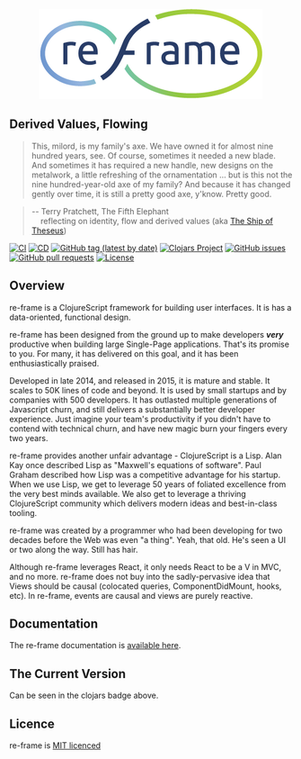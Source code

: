 

<p align="center"><a href="https://day8.github.io/re-frame" target="_blank" rel="noopener noreferrer"><img src="docs/images/logo/re-frame-colour.png?raw=true" alt="re-frame logo"></a></p>

## Derived Values, Flowing

> This, milord, is my family's axe. We have owned it for almost nine hundred years, see. Of course,
sometimes it needed a new blade. And sometimes it has required a new handle, new designs on the
metalwork, a little refreshing of the ornamentation ... but is this not the nine hundred-year-old
axe of my family? And because it has changed gently over time, it is still a pretty good axe,
y'know. Pretty good.

> -- Terry Pratchett, The Fifth Elephant <br>
> &nbsp;&nbsp;&nbsp; reflecting on identity, flow and derived values  (aka [The Ship of Theseus](https://en.wikipedia.org/wiki/Ship_of_Theseus))


[![CI](https://github.com/day8/re-frame/workflows/ci/badge.svg)](https://github.com/day8/re-frame/actions?workflow=ci)
[![CD](https://github.com/day8/re-frame/workflows/cd/badge.svg)](https://github.com/day8/re-frame/actions?workflow=cd)
[![GitHub tag (latest by date)](https://img.shields.io/github/v/tag/day8/re-frame?style=flat)](https://github.com/day8/re-frame/tags)
[![Clojars Project](https://img.shields.io/clojars/v/re-frame.svg)](https://clojars.org/re-frame)
[![GitHub issues](https://img.shields.io/github/issues-raw/day8/re-frame?style=flat)](https://github.com/day8/re-frame/issues)
[![GitHub pull requests](https://img.shields.io/github/issues-pr/day8/re-frame)](https://github.com/day8/re-frame/pulls)
[![License](https://img.shields.io/github/license/day8/re-frame.svg)](license.txt)

## Overview

re-frame is a ClojureScript framework for building user interfaces.
It is has a data-oriented, functional design.

re-frame has been designed from the ground up to make developers ***very***
productive when building large Single-Page applications. That's its promise to you.
For many, it has delivered on this 
goal, and it has been enthusiastically praised.

Developed in late 2014, and released in 2015, it is mature and stable. It scales to 50K lines of code and beyond. It is used by small startups and by companies with 500 developers. It has outlasted multiple generations of Javascript churn, and still delivers a substantially better developer experience. Just imagine your team's productivity if you didn't have to contend with technical churn, and have new magic burn your fingers every two years.

re-frame provides another unfair advantage - ClojureScript is a Lisp. Alan Kay
once described Lisp as "Maxwell's equations of software". Paul Graham 
described how Lisp was a competitive advantage for his startup.  When we use Lisp, we 
get to leverage 50 years of foliated excellence from the very best minds available.
We also get to leverage a thriving ClojureScript community which delivers modern ideas and best-in-class tooling.

re-frame was created by a programmer who had been developing for two decades
before the Web was even "a thing". Yeah, that old. He's seen a UI or two along the way. Still has hair.

Although re-frame leverages React, it only needs 
React to be a V in MVC, and no more. re-frame does not buy into the sadly-pervasive idea that Views should be causal (colocated queries, ComponentDidMount, hooks, etc).
In re-frame, events are causal and views are purely reactive. 

## Documentation 

The re-frame documentation is [available here](http://day8.github.io/re-frame/).


## The Current Version 

Can be seen in the clojars badge above. 

## Licence

re-frame is [MIT licenced](Licence.txt)


